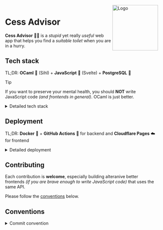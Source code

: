 <img src="https://github.com/Favo02/cess-advisor/assets/59796435/f71a96e5-5769-46e4-a547-93cff46b1b7b" width="150" align="right" alt="Logo" />

# Cess Advisor

**Cess Advisor** 🐪🚽 is a _stupid_ yet really _useful_ web app that helps you find a _suitable toilet_ when you are in a hurry.

## Tech stack

TL;DR: **OCaml** 🐪 (Sihl) + **JavaScript** 🤢 (Svelte) + **PostgreSQL** 🐘

> [!TIP]
> If you want to preserve your mental health, you should **NOT** write JavaScript code _(and frontends in general)_. OCaml is just better.

<details>
<summary>Detailed tech stack</summary>

- Backend: **OCaml** 🐪
  - [Sihl](https://github.com/oxidizing/sihl): OCaml framework for building web apps
  - [Opium](https://github.com/rgrinberg/opium/): OCaml library for managing HTTP requests
  - [Caqti](https://github.com/paurkedal/ocaml-caqti): OCaml library for interacting with databases
  - [Yojson](https://github.com/ocaml-community/yojson): OCaml library for JSON serialization
  - [Validate](https://github.com/Axot017/validate): OCaml library for validating schemas

- Frontend: **JavaScript** 🤢
  - [Sveltekit](https://kit.svelte.dev/): JavaScript framework for web development
  - [Tailwind CSS](https://tailwindcss.com/): CSS framework
  - [DaisyUI](https://daisyui.com/): Tailwind components library

- Database: 🐘
  - [PostgreSQL](https://www.postgresql.org/): relational database

</details>

## Deployment

TL;DR: **Docker** 🐳 + **GitHub Actions** 🤖 for backend and **Cloudflare Pages** ☁️ for frontend

<details>
<summary>Detailed deployment</summary>

- Backend: **Docker** 🐳 + **GitHub Actions** 🤖
  - each time a commit is pushed to the `main` branch, `build-backend` GitHub action is triggered
  - the action builds the Docker image and pushes it to the GitHub container registry
  - the image is then pulled by my homelab server (periodically checked with Watchtower) and the container is started
  - the backend is available at [https://cessadvisorapi.favo02.dev](https://cessadvisorapi.favo02.dev)

- **Frontend**: **Cloudflare Pages** ☁️
  - each time a commit is pushed to the `main` branch, the Cloudflare pages integration detects the change
  - the integration builds the Sveltekit app with some magic
  - the frontend is available at [https://cessadvisor.pages.dev](https://cessadvisor.pages.dev) (and [https://cessadvisor.favo02.dev](https://cessadvisor.favo02.dev))

</details>

## Contributing

Each contribution is **welcome**, especially building alteranive better frontends _(if you are brave enough to write JavaScript code)_ that uses the same API.

Please follow the [conventions](#conventions) below.

## Conventions

<details>
<summary>Commit convention</summary>

This project follows the following **commit convention**: `<type>(<part>/<scope>): <summary>`

- **Type**: commit type
  - `feat`: add new feature
  - `fix`: bug fix
  - `refactor`: code refactoring
  - `build`: build system _(dependencies, ...)_
  - `test`: add tests
  - `docs`: documentation changes
  - `ci`: continuous integration _(github actions, ...)_

- **Module**/**Scope**: commit part (mandatory) and scope (optional)
  - `be/`: backend
    - `handlers`: request handlers
    - `middlewares`: middleware functions
    - `utils`: utility module
  - `fe/`: frontend
    - `components`: components
    - `pages`: pages _(routing)_
    - `services`: interaction with backend API
    - `validators`: form validators
  - `db/`: database
    - `tables`: tables
  - `repo`: repository _(omit scope)_

- **Summary**: commit summary, present tense, start with lowercase, no period at the end

_Adding new scopes is allowed if necessary, just add it to the list above._

</details>
